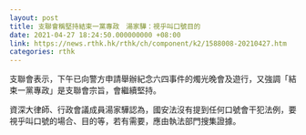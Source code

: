 ```yaml
---
layout: post
title: 支聯會稱堅持結束一黨專政　湯家驊：視乎叫口號目的
date: 2021-04-27 18:24:50.000000000 +08:00
link: https://news.rthk.hk/rthk/ch/component/k2/1588008-20210427.htm
categories: rthk
---
```


支聯會表示，下午已向警方申請舉辦紀念六四事件的燭光晚會及遊行，又強調「結束一黨專政」是支聯會宗旨，會繼續堅持。

資深大律師、行政會議成員湯家驊認為，國安法沒有提到任何口號會干犯法例，要視乎叫口號的場合、目的等，若有需要，應由執法部門搜集證據。
